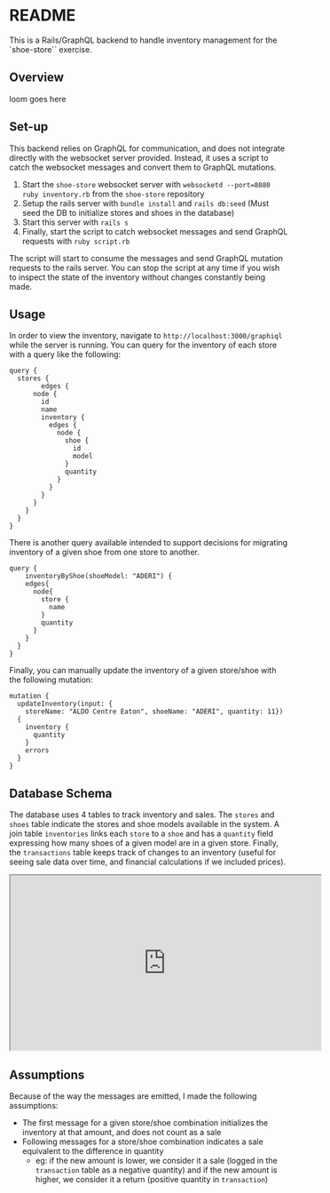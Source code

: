 # README

This is a Rails/GraphQL backend to handle inventory management for the `shoe-store`` exercise.

## Overview

loom goes here

## Set-up

This backend relies on GraphQL for communication, and does not integrate directly with the websocket server provided. Instead, it uses a script to catch the websocket messages and convert them to GraphQL mutations.

1. Start the `shoe-store` websocket server with `websocketd --port=8080 ruby inventory.rb` from the `shoe-store` repository
2. Setup the rails server with `bundle install` and `rails db:seed` (Must seed the DB to initialize stores and shoes in the database)
3. Start this server with `rails s`
4. Finally, start the script to catch websocket messages and send GraphQL requests with `ruby script.rb`

The script will start to consume the messages and send GraphQL mutation requests to the rails server. You can stop the script at any time if you wish to inspect the state of the inventory without changes constantly being made.

## Usage

In order to view the inventory, navigate to `http://localhost:3000/graphiql` while the server is running. You can query for the inventory of each store with a query like the following:

```
query {
  stores {
		edges {
      node {
        id
        name
        inventory {
          edges {
            node {
              shoe {
                id
                model
              }
              quantity
            }
          }
        }
      }
    }
  }
}
```

There is another query available intended to support decisions for migrating inventory of a given shoe from one store to another.

```
query {
	inventoryByShoe(shoeModel: "ADERI") {
    edges{
      node{
        store {
          name
        }
        quantity
      }
    }
  }
}
```

Finally, you can manually update the inventory of a given store/shoe with the following mutation:

```
mutation {
  updateInventory(input: {
    storeName: "ALDO Centre Eaton", shoeName: "ADERI", quantity: 11})
  {
    inventory {
      quantity
    }
    errors
  }
}
```

## Database Schema

The database uses 4 tables to track inventory and sales. The `stores` and `shoes` table indicate the stores and shoe models available in the system. A join table `inventories` links each `store` to a `shoe` and has a `quantity` field expressing how many shoes of a given model are in a given store. Finally, the `transactions` table keeps track of changes to an inventory (useful for seeing sale data over time, and financial calculations if we included prices).

<iframe width="560" height="315" src='https://dbdiagram.io/embed/64fa9c5a02bd1c4a5e2fcb6f'> </iframe>

## Assumptions

Because of the way the messages are emitted, I made the following assumptions:

- The first message for a given store/shoe combination initializes the inventory at that amount, and does not count as a sale
- Following messages for a store/shoe combination indicates a sale equivalent to the difference in quantity
  - eg: if the new amount is lower, we consider it a sale (logged in the `transaction` table as a negative quantity) and if the new amount is higher, we consider it a return (positive quantity in `transaction`)
